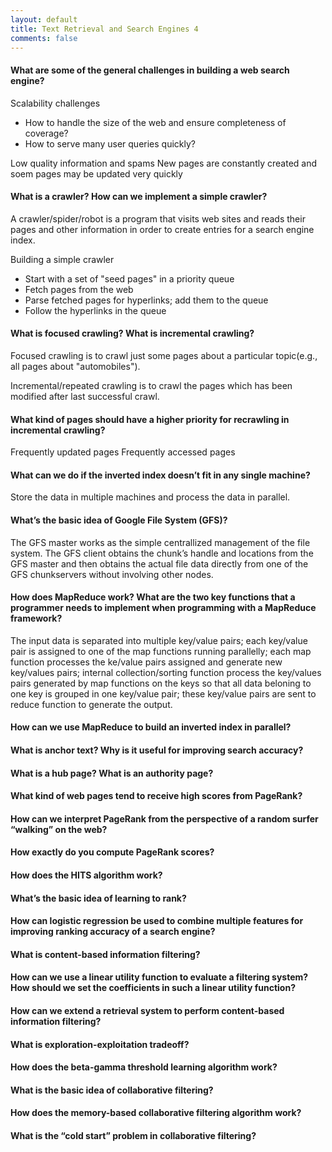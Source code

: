 ```yaml
---
layout: default
title: Text Retrieval and Search Engines 4
comments: false
---
```


#### What are some of the general challenges in building a web search engine?
  
Scalability challenges
  
   * How to handle the size of the web and ensure completeness of coverage?
   * How to serve many user queries quickly?

Low quality information and spams
New pages are constantly created and soem pages may be updated very quickly


#### What is a crawler? How can we implement a simple crawler?
A crawler/spider/robot is a program that visits web sites and reads their pages and other information in order to create entries for a search engine index.

Building a simple crawler

  * Start with a set of "seed pages" in a priority queue
  * Fetch pages from the web
  * Parse fetched pages for hyperlinks; add them to the queue
  * Follow the hyperlinks in the queue
 

#### What is focused crawling? What is incremental crawling?

Focused crawling is to crawl just some pages about a particular topic(e.g., all pages about "automobiles").

Incremental/repeated crawling  is to crawl the pages which has been modified after last successful crawl.

#### What kind of pages should have a higher priority for recrawling in incremental crawling?

Frequently updated pages
Frequently accessed pages

#### What can we do if the inverted index doesn’t fit in any single machine?

Store the data in multiple machines and process the data in parallel.

#### What’s the basic idea of Google File System (GFS)?

The GFS master works as the simple centrallized management of the file system. The GFS client obtains the chunk’s handle and locations from the GFS master and then obtains the actual file data directly from one of the GFS chunkservers without involving other nodes.

#### How does MapReduce work? What are the two key functions that a programmer needs to implement when programming with a MapReduce framework? 

The input data is separated into multiple key/value pairs; each key/value pair is assigned to one of the map functions running parallelly; each map function processes the ke/value pairs assigned and generate new key/values pairs; internal collection/sorting function process the key/values pairs generated by map functions on the keys so that all  data beloning to one key is grouped in one key/value pair; these key/value pairs are sent to reduce function to generate the output.  

#### How can we use MapReduce to build an inverted index in parallel?
#### What is anchor text? Why is it useful for improving search accuracy?
#### What is a hub page? What is an authority page?
#### What kind of web pages tend to receive high scores from PageRank?
#### How can we interpret PageRank from the perspective of a random surfer “walking” on the web?
#### How exactly do you compute PageRank scores?
#### How does the HITS algorithm work?
#### What’s the basic idea of learning to rank?
#### How can logistic regression be used to combine multiple features for improving ranking accuracy of a search engine?
#### What is content-based information filtering?
#### How can we use a linear utility function to evaluate a filtering system? How should we set the coefficients in such a linear utility function?
#### How can we extend a retrieval system to perform content-based information filtering?
#### What is exploration-exploitation tradeoff?
#### How does the beta-gamma threshold learning algorithm work?
#### What is the basic idea of collaborative filtering?
#### How does the memory-based collaborative filtering algorithm work?
#### What is the “cold start” problem in collaborative filtering?
